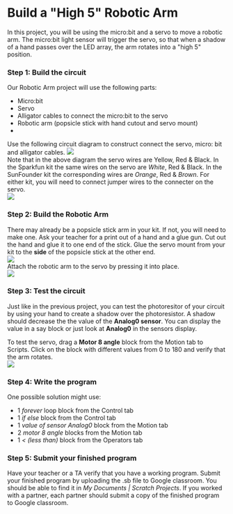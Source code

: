 # Build a "High 5" Robotic Arm
In this project, you will be using the micro:bit and a servo to move a robotic arm. The micro:bit light sensor will trigger the servo, so that when a shadow of a hand passes over the LED array, the arm rotates into a "high 5" position.

### Step 1: Build the circuit
Our Robotic Arm project will use the following parts:
- Micro:bit
- Servo
- Alligator cables to connect the micro:bit to the servo
- Robotic arm (popsicle stick with hand cutout and servo mount)
-   

Use the following circuit diagram to construct connect the servo, micro: bit and alligator cables. 
![](High5RobotCircuit.png)   
Note that in the above diagram the servo wires are Yellow, Red & Black. In the Sparkfun kit the same wires on the servo are *White*, Red & Black. In the SunFounder kit the corresponding wires are *Orange*, Red & *Brown*. For either kit, you will need to connect jumper wires to the connecter on the servo.   
![](ServoConnector.png)   
### Step 2: Build the Robotic Arm
There may already be a popsicle stick arm in your kit. If not, you will need to make one. Ask your teacher for a print out of a hand and a glue gun. Cut out the hand and glue it to one end of the stick. Glue the servo mount from your kit to the **side** of the popsicle stick at the other end.     
![](Hi5-1.png)   
Attach the robotic arm to the servo by pressing it into place.   
![](Hi5-2.png)   
### Step 3: Test the circuit
Just like in the previous project, you can test the photoresitor of your circuit by using your hand to create a shadow over the photoresistor. A shadow should decrease the the value of the **Analog0 sensor**. You can display the value in a say block or just look at **Analog0** in the sensors display. 

To test the servo, drag a **Motor 8 angle** block from the Motion tab to Scripts. Click on the block with different values from 0 to 180 and verify that the arm rotates.    
![](Hi5-3.png) 
### Step 4: Write the program
One possible solution might use:
- 1 *forever* loop block from the Control tab
- 1 *if else* block from the Control tab
- 1 *value of sensor Analog0* block from the Motion tab
- 2 *motor 8 angle* blocks from the Motion tab
- 1 *< (less than)* block from the Operators tab

### Step 5: Submit your finished program
Have your teacher or a TA verify that you have a working program. Submit your finished program by uploading the .sb file to Google classroom. You should be able to find it in *My Documents | Scratch Projects*. If you worked with a partner, each partner should submit a copy of the finished program to Google classroom.
